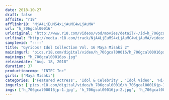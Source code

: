 ```yaml
---
date: 2018-10-27
draft: false
affsite: "r18"
afflinkr18: "NjA4LjEuMS4xLjAuMC4wLjAuMA"
url: "h_706gcal00016"
urloriginal: "http://www.r18.com/videos/vod/movies/detail/-/id=h_706gcal00016"
urlfinal: "http://media.r18.com/track/NjA4LjEuMS4xLjAuMC4wLjAuMA/videos/vod/movies/detail/-/id=h_706gcal00016"
samplevid: "----"
title: "Gyricos! Idol Collection Vol. 16 Maya Misaki 2"
mainimgurl: "pics.r18.com/digital/video/h_706gcal00016/h_706gcal00016ps.jpg"
mainimgs: "h_706gcal00016ps.jpg"
releasedate: "Aug. 18, 2018"
duration: 37
productioncomp: "INTEC Inc"
girls: ['Maya Misaki']
categories: ['Featured Actress', 'Idol & Celebrity', 'Idol Video', 'Hi-Def']
imgurls: ['pics.r18.com/digital/video/h_706gcal00016/h_706gcal00016jp-1.jpg', 'pics.r18.com/digital/video/h_706gcal00016/h_706gcal00016jp-2.jpg', 'pics.r18.com/digital/video/h_706gcal00016/h_706gcal00016jp-3.jpg', 'pics.r18.com/digital/video/h_706gcal00016/h_706gcal00016jp-4.jpg', 'pics.r18.com/digital/video/h_706gcal00016/h_706gcal00016jp-5.jpg', 'pics.r18.com/digital/video/h_706gcal00016/h_706gcal00016jp-6.jpg', 'pics.r18.com/digital/video/h_706gcal00016/h_706gcal00016jp-7.jpg', 'pics.r18.com/digital/video/h_706gcal00016/h_706gcal00016jp-8.jpg', 'pics.r18.com/digital/video/h_706gcal00016/h_706gcal00016jp-9.jpg', 'pics.r18.com/digital/video/h_706gcal00016/h_706gcal00016jp-10.jpg', 'pics.r18.com/digital/video/h_706gcal00016/h_706gcal00016jp-11.jpg', 'pics.r18.com/digital/video/h_706gcal00016/h_706gcal00016jp-12.jpg', 'pics.r18.com/digital/video/h_706gcal00016/h_706gcal00016jp-13.jpg', 'pics.r18.com/digital/video/h_706gcal00016/h_706gcal00016jp-14.jpg', 'pics.r18.com/digital/video/h_706gcal00016/h_706gcal00016jp-15.jpg', 'pics.r18.com/digital/video/h_706gcal00016/h_706gcal00016jp-16.jpg', 'pics.r18.com/digital/video/h_706gcal00016/h_706gcal00016jp-17.jpg', 'pics.r18.com/digital/video/h_706gcal00016/h_706gcal00016jp-18.jpg', 'pics.r18.com/digital/video/h_706gcal00016/h_706gcal00016jp-19.jpg', 'pics.r18.com/digital/video/h_706gcal00016/h_706gcal00016jp-20.jpg']
imgs: ['h_706gcal00016jp-1.jpg', 'h_706gcal00016jp-2.jpg', 'h_706gcal00016jp-3.jpg', 'h_706gcal00016jp-4.jpg', 'h_706gcal00016jp-5.jpg', 'h_706gcal00016jp-6.jpg', 'h_706gcal00016jp-7.jpg', 'h_706gcal00016jp-8.jpg', 'h_706gcal00016jp-9.jpg', 'h_706gcal00016jp-10.jpg', 'h_706gcal00016jp-11.jpg', 'h_706gcal00016jp-12.jpg', 'h_706gcal00016jp-13.jpg', 'h_706gcal00016jp-14.jpg', 'h_706gcal00016jp-15.jpg', 'h_706gcal00016jp-16.jpg', 'h_706gcal00016jp-17.jpg', 'h_706gcal00016jp-18.jpg', 'h_706gcal00016jp-19.jpg', 'h_706gcal00016jp-20.jpg']
---
```

